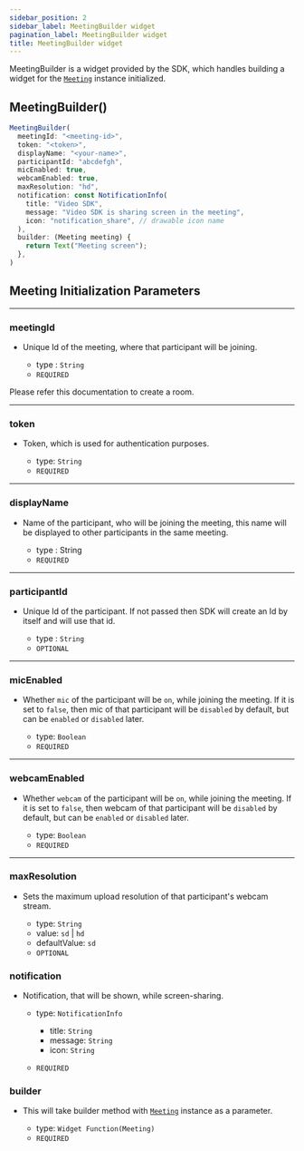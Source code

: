 ```yaml
---
sidebar_position: 2
sidebar_label: MeetingBuilder widget
pagination_label: MeetingBuilder widget
title: MeetingBuilder widget
---
```


<div class="sdk-api-ref">

MeetingBuilder is a widget provided by the SDK, which handles building a widget for the [`Meeting`](../meeting-class/introduction) instance initialized.

## MeetingBuilder()

```js
MeetingBuilder(
  meetingId: "<meeting-id>",
  token: "<token>",
  displayName: "<your-name>",
  participantId: "abcdefgh",
  micEnabled: true,
  webcamEnabled: true,
  maxResolution: "hd",
  notification: const NotificationInfo(
    title: "Video SDK",
    message: "Video SDK is sharing screen in the meeting",
    icon: "notification_share", // drawable icon name
  ),
  builder: (Meeting meeting) {
    return Text("Meeting screen");
  },
)
```

## Meeting Initialization Parameters

---

### meetingId

- Unique Id of the meeting, where that participant will be joining.

  - type : `String`
  - `REQUIRED`

Please refer this documentation to create a room.

---

### token

- Token, which is used for authentication purposes.

  - type: `String`
  - `REQUIRED`

---

### displayName

- Name of the participant, who will be joining the meeting, this name will be displayed to other participants in the same meeting.

  - type : String
  - `REQUIRED`

---

### participantId

- Unique Id of the participant. If not passed then SDK will create an Id by itself and will use that id.

  - type : `String`
  - `OPTIONAL`

---

### micEnabled

- Whether `mic` of the participant will be `on`, while joining the meeting. If it is set to `false`, then mic of that participant will be `disabled` by default, but can be `enabled` or `disabled` later.

  - type: `Boolean`
  - `REQUIRED`

---

### webcamEnabled

- Whether `webcam` of the participant will be `on`, while joining the meeting. If it is set to `false`, then webcam of that participant will be `disabled` by default, but can be `enabled` or `disabled` later.

  - type: `Boolean`
  - `REQUIRED`

---

### maxResolution

- Sets the maximum upload resolution of that participant's webcam stream.

  - type: `String`
  - value: `sd` | `hd`
  - defaultValue: `sd`
  - `OPTIONAL`

### notification

- Notification, that will be shown, while screen-sharing.

  - type: `NotificationInfo`

    - title: `String`
    - message: `String`
    - icon: `String`

  - `REQUIRED`

### builder

- This will take builder method with [`Meeting`](../meeting-class/introduction) instance as a parameter.

  - type: `Widget Function(Meeting)`
  - `REQUIRED`

</div>
